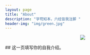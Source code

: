 ```yaml
---
layout: page
title: "About"
description: "学苟知本，六经皆我注脚 "
header-img: "img/green.jpg"
---
```

<center>
    <p><img src="https://github.com/KongGaoDeNiao/KongGaoDeNiao.github.io/blob/master/img/favicon.png" align="center"></p>
</center>
## 这一页填写你的自我介绍。
